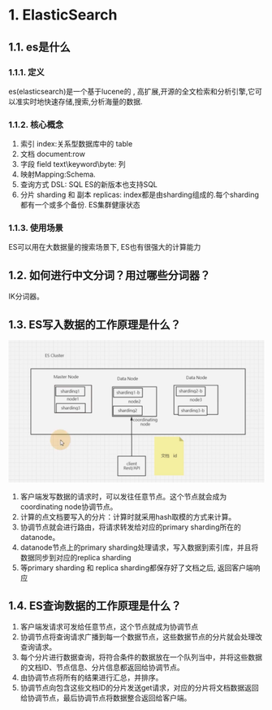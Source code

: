 # 1. ElasticSearch

## 1.1. es是什么

### 1.1.1. 定义

es(elasticsearch)是一个基于lucene的 ,  高扩展,开源的全文检索和分析引擎,它可以准实时地快速存储,搜索,分析海量的数据.

### 1.1.2. 核心概念

1. 索引 index:关系型数据库中的 table
1. 文档 document:row
1. 字段 field text\keyword\byte: 列
1. 映射Mapping:Schema.
1. 查询方式 DSL:  SQL ES的新版本也支持SQL
1. 分片 sharding 和 副本 replicas: index都是由sharding组成的.每个sharding都有一个或多个备份. ES集群健康状态

### 1.1.3. 使用场景

ES可以用在大数据量的搜索场景下, ES也有很强大的计算能力

## 1.2. 如何进行中文分词？用过哪些分词器？

IK分词器。

## 1.3. ES写入数据的工作原理是什么？

![picture 7](../.vuepress/public/assets/images/1644571122372.png)  

1. 客户端发写数据的请求时，可以发往任意节点。这个节点就会成为coordinating node协调节点。
1. 计算的点文档要写入的分片：计算时就采用hash取模的方式来计算。
1. 协调节点就会进行路由，将请求转发给对应的primary sharding所在的datanode。
1. datanode节点上的primary sharding处理请求，写入数据到索引库，并且将数据同步到对应的replica sharding
1. 等primary sharding 和 replica sharding都保存好了文档之后, 返回客户端响应

## 1.4. ES查询数据的工作原理是什么？

1. 客户端发请求可发给任意节点，这个节点就成为协调节点
1. 协调节点将查询请求广播到每一个数据节点，这些数据节点的分片就会处理改查询请求。
1. 每个分片进行数据查询，将符合条件的数据放在一个队列当中，并将这些数据的文档ID、节点信息、分片信息都返回给协调节点。
1. 由协调节点将所有的结果进行汇总，并排序。
1. 协调节点向包含这些文档ID的分片发送get请求，对应的分片将文档数据返回给协调节点，最后协调节点将数据整合返回给客户端。
